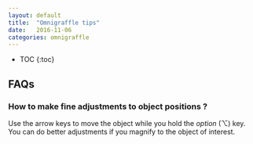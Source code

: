 ```yaml
---
layout: default
title:  "Omnigraffle tips"
date:   2016-11-06
categories: omnigraffle
---
```

* TOC
{:toc}

## FAQs

### How to make fine adjustments to object positions ?

Use the arrow keys to move the object while you hold the *option* (⌥) key. You can do better adjustments if you magnify to the object of interest.
